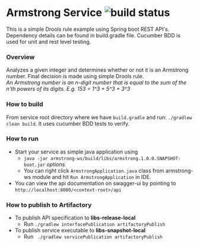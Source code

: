 # Armstrong Service ![build status](https://travis-ci.org/ravinikam/drools-spring-gradle-example.svg?branch=master)
This is a simple Drools rule example using Spring boot REST API's. 
Dependency details can be found in build.gradle file. 
Cucumber BDD is used for unit and rest level testing.


### Overview
Analyzes a given integer and determines whether or not it is an Armstrong
number. Final decision is made using simple Drools rule.  
*An Armstrong number is an n-digit number that is equal to the sum
of the n'th powers of its digits. E.g. 153 = 1^3 + 5^3 + 3^3*

### How to build
   From service root directory where we have ```build.gradle``` and run: ```./gradlew clean build```. It uses cucumber 
   BDD tests to verify.

### How to run
- Start your service as simple java application using
    - ```java -jar armstrong-ws/build/libs/armstrong.1.0.0.SNAPSHOT-boot.jar``` *options*
    - You can right click ```ArmstrongApplication.java``` class from armstrong-ws module and hit
```Run ArmstrongApplication``` in IDE.
- You can view the api documentation on swagger-ui by pointing to ```http://localhost:8080/<context-root>/api```

### How to publish to Artifactory
- To publish API specification to **libs-release-local**
    - Run ```./gradlew interfacePublication artifactoryPublish```
- To publish service executable to **libs-snapshot-local**
    - Run ``` ./gradlew servicePublication artifactoryPublish```
